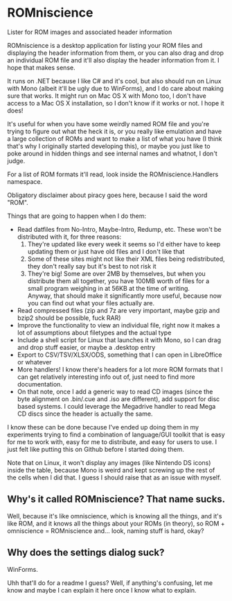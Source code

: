 # ROMniscience
Lister for ROM images and associated header information  

ROMniscience is a desktop application for listing your ROM files and displaying the header information from them, or you can also drag and drop an individual ROM file and it'll also display the header information from it. I hope that makes sense.  

It runs on .NET because I like C# and it's cool, but also should run on Linux with Mono (albeit it'll be ugly due to WinForms), and I do care about making sure that works. It might run on Mac OS X with Mono too, I don't have access to a Mac OS X installation, so I don't know if it works or not. I hope it does!

It's useful for when you have some weirdly named ROM file and you're trying to figure out what the heck it is, or you really like emulation and have a large collection of ROMs and want to make a list of what you have (I think that's why I originally started developing this), or maybe you just like to poke around in hidden things and see internal names and whatnot, I don't judge.  

For a list of ROM formats it'll read, look inside the ROMniscience.Handlers namespace.

Obligatory disclaimer about piracy goes here, because I said the word "ROM".  

Things that are going to happen when I do them:  
  - Read datfiles from No-Intro, Maybe-Intro, Redump, etc. These won't be distributed with it, for three reasons:  
    1) They're updated like every week it seems so I'd either have to keep updating them or just have old files and I don't like that  
    2) Some of these sites might not like their XML files being redistributed, they don't really say but it's best to not risk it  
    3) They're big! Some are over 2MB by themselves, but when you distribute them all together, you have 100MB worth of files for a small program weighing in at 56KB at the time of writing.  
		Anyway, that should make it significantly more useful, because now you can find out what your files actually are.  
  - Read compressed files (zip and 7z are very important, maybe gzip and bzip2 should be possible, fuck RAR)  
  - Improve the functionality to view an individual file, right now it makes a lot of assumptions about filetypes and the actual type  
  - Include a shell script for Linux that launches it with Mono, so I can drag and drop stuff easier, or maybe a .desktop entry  
  - Export to CSV/TSV/XLSX/ODS, something that I can open in LibreOffice or whatever
  - More handlers! I know there's headers for a lot more ROM formats that I can get relatively interesting info out of, just need to find more documentation.  
  - On that note, once I add a generic way to read CD images (since the byte alignment on .bin/.cue and .iso are different), add support for disc based systems. I could leverage the Megadrive handler to read Mega CD discs since the header is actually the same.

I know these can be done because I've ended up doing them in my experiments trying to find a combination of language/GUI toolkit that is easy for me to work with, easy for me to distribute, and easy for users to use. I just felt like putting this on Github before I started doing them.  

Note that on Linux, it won't display any images (like Nintendo DS icons) inside the table, because Mono is weird and kept screwing up the rest of the cells when I did that. I guess I should raise that as an issue with myself.  

## Why's it called ROMniscience? That name sucks.
Well, because it's like omniscience, which is knowing all the things, and it's like ROM, and it knows all the things about your ROMs (in theory), so ROM + omniscience = ROMniscience and... look, naming stuff is hard, okay?  

## Why does the settings dialog suck?
WinForms.  

Uhh that'll do for a readme I guess? Well, if anything's confusing, let me know and maybe I can explain it here once I know what to explain.
